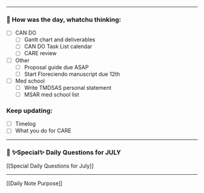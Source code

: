 
---
### 📝 How was the day, whatchu thinking:

- [ ] CAN DO
	- [ ] Gantt chart and deliverables
	- [ ] CAN DO Task List calendar
	- [ ] CARE review
- [ ] Other
	- [ ] Proposal guide due ASAP
	- [ ] Start Floreciendo manuscript due 12th
- [ ] Med school
	- [ ] Write TMDSAS personal statement
	- [ ] MSAR med school list

### Keep updating:
- [ ] Timelog 
- [ ] What you do for CARE

---
###  📅 ✨Special✨ Daily Questions for JULY
[[Special Daily Questions for July]]

---

[[Daily Note Purpose]]